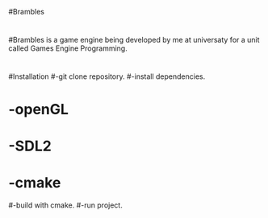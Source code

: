 #Brambles
#
#Brambles is a game engine being developed by me at universaty for a unit called Games Engine Programming.
#
#Installation
#-git clone repository.
#-install dependencies.
#  -openGL
#  -SDL2
#  -cmake
#-build with cmake.
#-run project.

